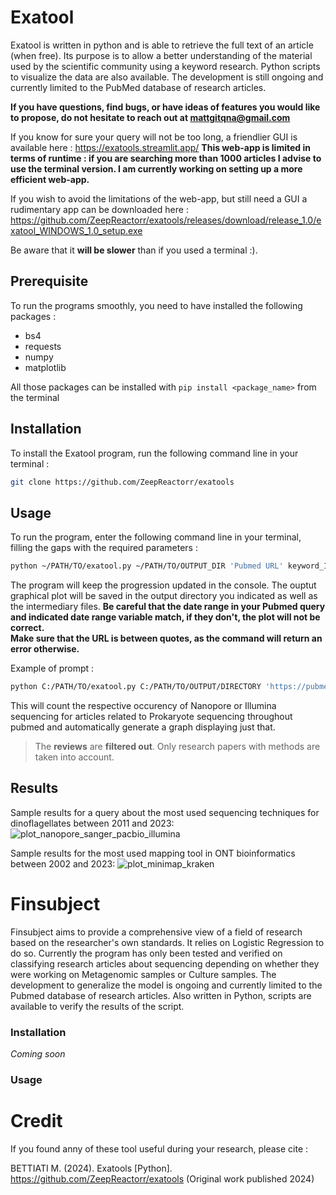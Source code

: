 # Exatool

Exatool is written in python and is able to retrieve the full text of an article (when free). Its purpose is to allow a better understanding of the material used by the scientific community using a keyword research. Python scripts to visualize the data are also available.
The development is still ongoing and currently limited to the PubMed database of research articles. 

**If you have questions, find bugs, or have ideas of features you would like to propose, do not hesitate to reach out at mattgitqna@gmail.com**

If you know for sure your query will not be too long, a friendlier GUI is available here : https://exatools.streamlit.app/
**This web-app is limited in terms of runtime : if you are searching more than 1000 articles I advise to use the terminal version. I am currently working on setting up a more efficient web-app.**

If you wish to avoid the limitations of the web-app, but still need a GUI a rudimentary app can be downloaded here : https://github.com/ZeepReactorr/exatools/releases/download/release_1.0/exatool_WINDOWS_1.0_setup.exe <br>

Be aware that it **will be slower** than if you used a terminal :).

## Prerequisite 

To run the programs smoothly, you need to have installed the following packages : 
- bs4
- requests
- numpy
- matplotlib

All those packages can be installed with `pip install <package_name>` from the terminal

## Installation

To install the Exatool program, run the following command line in your terminal :
```sh
git clone https://github.com/ZeepReactorr/exatools
```

## Usage

To run the program, enter the following command line in your terminal, filling the gaps with the required parameters :
```sh
python ~/PATH/TO/exatool.py ~/PATH/TO/OUTPUT_DIR 'Pubmed URL' keyword_1 keyword_2... keyword_n
```

The program will keep the progression updated in the console. The ouptut graphical plot will be saved in the output directory you indicated as well as the intermediary files. 
**Be careful that the date range in your Pubmed query and indicated date range variable __match__, if they don't, the plot will not be correct.** <br>
**Make sure that the URL is between quotes, as the command will return an error otherwise.**

Example of prompt : 

```sh
python C:/PATH/TO/exatool.py C:/PATH/TO/OUTPUT/DIRECTORY 'https://pubmed.ncbi.nlm.nih.gov/?term=prokaryote+sequencing&filter=simsearch2.ffrft' Illumina Nanopore
```

This will count the respective occurency of Nanopore or Illumina sequencing for articles related to Prokaryote sequencing throughout pubmed and automatically generate a graph displaying just that. 

> The **reviews** are **filtered out**. Only research papers with methods are taken into account.

## Results

Sample results for a query about the most used sequencing techniques for dinoflagellates between 2011 and 2023:
![plot_nanopore_sanger_pacbio_illumina](https://github.com/ZeepReactorr/hookticle/assets/151944715/dc86374f-0822-4d35-9331-c7baa9d6d8a9)

Sample results for the most used mapping tool in ONT bioinformatics between 2002 and 2023: 
![plot_minimap_kraken](https://github.com/ZeepReactorr/hookticle/assets/151944715/9574660c-c830-48c2-9667-589b15deac2d)


# Finsubject

Finsubject aims to provide a comprehensive view of a field of research based on the researcher's own standards. It relies on Logistic Regression to do so. Currently the program has only been tested and verified on classifying research articles about sequencing depending on whether they were working on Metagenomic samples or Culture samples. The development to generalize the model is ongoing and currently limited to the Pubmed database of research articles. Also written in Python, scripts are available to verify the results of the script.

### Installation

*Coming soon*

### Usage

# Credit

If you found anny of these tool useful during your research, please cite :

BETTIATI M. (2024). Exatools [Python]. https://github.com/ZeepReactorr/exatools (Original work published 2024)






